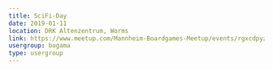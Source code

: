```yaml
---
title: SciFi-Day
date: 2019-01-11
location: DRK Altenzentrum, Worms
link: https://www.meetup.com/Mannheim-Boardgames-Meetup/events/rgxcdpyzcbpb/
usergroup: bogama
type: usergroup
---
```

